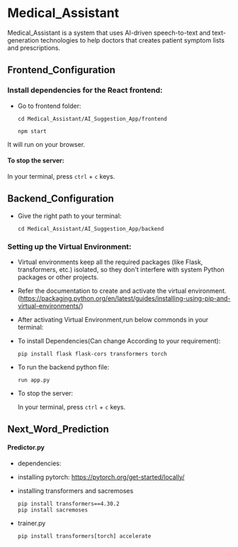 # Medical_Assistant
Medical_Assistant is a system that uses AI-driven speech-to-text and text-generation technologies to help doctors that creates patient symptom lists and prescriptions.


## Frontend_Configuration

### Install dependencies for the React frontend:

* Go to frontend folder:

    ```
    cd Medical_Assistant/AI_Suggestion_App/frontend
    ```

    ```
    npm start
    ```

It will run on your browser.

#### To stop the server:

In your terminal, press ```ctrl``` + ```c``` keys.


## Backend_Configuration

* Give the right path to your terminal:

    ```
    cd Medical_Assistant/AI_Suggestion_App/backend
    ```

### Setting up the Virtual Environment:

 * Virtual environments keep all the required packages (like Flask, transformers, etc.) isolated, so they don't interfere with system Python packages or other projects.

 * Refer the documentation to create and activate the virtual environment. (https://packaging.python.org/en/latest/guides/installing-using-pip-and-virtual-environments/)

 * After activating Virtual Environment,run below commonds in your terminal:
  
 * To install Dependencies(Can change According to your requirement):

    ```
    pip install flask flask-cors transformers torch
    ```
 * To run the backend python file:

    ```
    run app.py
    ```


 * To stop the server:

    In your terminal, press ```ctrl``` + ```c``` keys.

## Next_Word_Prediction

#### Predictor.py
 * dependencies:
   
 * installing pytorch: https://pytorch.org/get-started/locally/
   
 * installing transformers and sacremoses
   
    ```
    pip install transformers==4.30.2
    pip install sacremoses
    ```
* trainer.py
  
  ```
  pip install transformers[torch] accelerate
  ```


